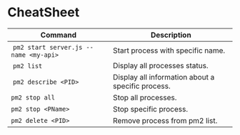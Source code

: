 # CheatSheet
| **Command** | **Description** |
| --------------|-------------------|
| `pm2 start server.js --name <my-api>` | Start process with specific name. | 
| `pm2 list` | Display all processes status. | 
| `pm2 describe <PID>` | Display all information about a specific process. | 
| `pm2 stop all` | Stop all processes. |
| `pm2 stop <PName>` | Stop specific process. |
| `pm2 delete <PID>` | Remove process from pm2 list. |

